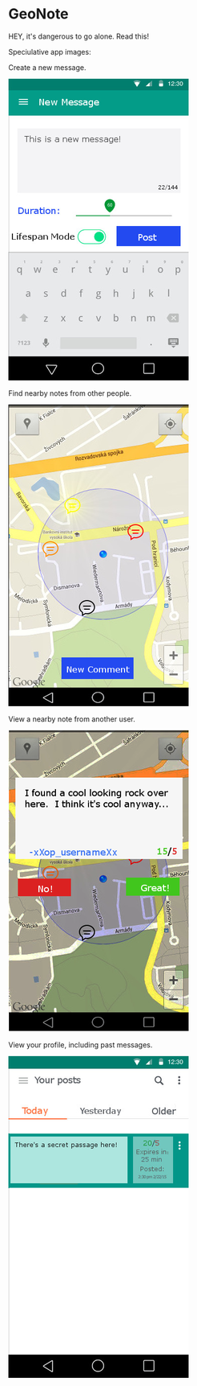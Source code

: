 # GeoNote
HEY, it's dangerous to go alone.  Read this!

Speciulative app images:

Create a new message.

![Create message](/speculative/create_message.jpg "Create new message")

Find nearby notes from other people.

![Map view](/speculative/google_map_final.jpg "4 nearby notes")

View a nearby note from another user.

![Note view](/speculative/map_with_comment.png "Viewing a note")

View your profile, including past messages.

![Profile view](/speculative/your_messages.jpg "User profile")

